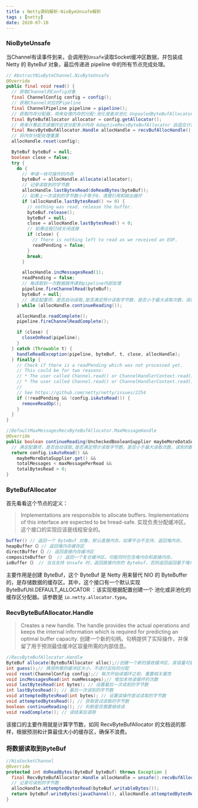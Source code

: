 ```yaml
---
title : Netty源码解析-NioByeUnsafe解析
tags : [netty]
date: 2020-07-10
---
```



### NioByteUnsafe

当Channel有读事件到来，会调用到``Unsafe``读取Socket缓冲区数据，并包装成 Netty 的 ByteBuf 对象，最后传递进 pipeline 中的所有节点完成处理。

```java
// AbstractNioByteChannel.NioByteUnsafe
@Override
public final void read() {
  // 获取Channel的Config对象
  final ChannelConfig config = config();
  // 获取Channel对应的Pipeline
  final ChannelPipeline pipeline = pipeline();
  // 获取内存分配器，用来处理内存的分配:池化或者非池化 UnpooledByteBufAllocator
  final ByteBufAllocator allocator = config.getAllocator();
  // 用来计算此次读循环应该分配多少内存 AdaptiveRecvByteBufAllocator 自适应计算缓冲分配
  final RecvByteBufAllocator.Handle allocHandle = recvBufAllocHandle();
  // 将内存分配处理重置
  allocHandle.reset(config);

  ByteBuf byteBuf = null;
  boolean close = false;
  try {
    do {
      // 申请一块可操作的内存
      byteBuf = allocHandle.allocate(allocator);
      // 记录读取到的字节数
      allocHandle.lastBytesRead(doReadBytes(byteBuf));
      // 如果上一次读到的字节数小于等于0，清理引用和跳出循环
      if (allocHandle.lastBytesRead() <= 0) {
        // nothing was read. release the buffer.
        byteBuf.release();
        byteBuf = null;
        close = allocHandle.lastBytesRead() < 0;
        // 如果远程已经关闭连接
        if (close) {
          // There is nothing left to read as we received an EOF.
          readPending = false;
        }
        break;
      }

      allocHandle.incMessagesRead(1);
      readPending = false;
      // 每读取到一次数据就传递到pipeline内部处理
      pipeline.fireChannelRead(byteBuf);
      byteBuf = null;
      // 满足配置项，是否自动读取,是否满足预计读取字节数，是否小于最大读取次数，读到的数据是否大于0
    } while (allocHandle.continueReading());

    allocHandle.readComplete();
    pipeline.fireChannelReadComplete();

    if (close) {
      closeOnRead(pipeline);
    }
  } catch (Throwable t) {
    handleReadException(pipeline, byteBuf, t, close, allocHandle);
  } finally {
    // Check if there is a readPending which was not processed yet.
    // This could be for two reasons:
    // * The user called Channel.read() or ChannelHandlerContext.read() in channelRead(...) method
    // * The user called Channel.read() or ChannelHandlerContext.read() in channelReadComplete(...) method
    //
    // See https://github.com/netty/netty/issues/2254
    if (!readPending && !config.isAutoRead()) {
      removeReadOp();
    }
  }
}

//DefaultMaxMessagesRecvByteBufAllocator.MaxMessageHandle
@Override
public boolean continueReading(UncheckedBooleanSupplier maybeMoreDataSupplier) {
  // 满足配置项，是否自动读取,是否满足预计读取字节数，是否小于最大读取次数，读到的数据是否大于0
  return config.isAutoRead() &&
    maybeMoreDataSupplier.get() &&
    totalMessages < maxMessagePerRead &&
    totalBytesRead > 0;
}
```

<!--more-->

### ByteBufAllocator

首先看看这个节点的定义：

> Implementations are responsible to allocate buffers. Implementations of this interface are expected to be hread-safe.
> 实现负责分配缓冲区。这个接口的实现应该是线程安全的。

```java
buffer() // 返回一个 ByteBuf 对象，默认直接内存。如果平台不支持，返回堆内存。
heapBuffer（）// 返回堆内存缓存区
directBuffer（）// 返回直接内存缓冲区
compositeBuffer（） // 返回一个复合缓冲区。可能同时包含堆内存和直接内存。
ioBuffer（） // 当当支持 Unsafe 时，返回直接内存的 Bytebuf，否则返回返回基于堆内存，当使用PreferHeapByteBufAllocator 时返回堆内存
```

主要作用是创建 ByteBuf，这个 ByteBuf 是 Netty 用来替代 NIO 的 ByteBuffer 的，是存储数据的缓存区。其中，这个接口有一个默认实现 ByteBufUtil.DEFAULT_ALLOCATOR ：该实现根据配置创建一个 池化或非池化的缓存区分配器。该参数是 `io.netty.allocator.type`。

### RecvByteBufAllocator.Handle

> Creates a new handle. The handle provides the actual operations and keeps the internal information which is required for predicting an optimal buffer capacity.
> 创建一个新的句柄。句柄提供了实际操作，并保留了用于预测最佳缓冲区容量所需的内部信息。

```java
//RecvByteBufAllocator.Handle
ByteBuf allocate(ByteBufAllocator alloc);//创建一个新的接收缓冲区，其容量可能大到足以读取所有入站数据和小到数据足够不浪费它的空间。
int guess();// 猜测所需的缓冲区大小，不进行实际的分配
void reset(ChannelConfig config);// 每次开始读循环之前，重置相关属性
void incMessagesRead(int numMessages);// 增加本地读循环的次数
void lastBytesRead(int bytes); // 设置最后一次读到的字节数
int lastBytesRead(); // 最后一次读到的字节数
void attemptedBytesRead(int bytes); // 设置读操作尝试读取的字节数
void attemptedBytesRead(); // 获取尝试读取的字节数
boolean continueReading(); // 判断是否需要继续读
void readComplete(); // 读结束后调用
```

该接口的主要作用就是计算字节数，如同 RecvByteBufAllocator 的文档说的那样，根据预测和计算最佳大小的缓存区，确保不浪费。

### 将数据读取到ByteBuf

```java
//NioSocketChannel
@Override
protected int doReadBytes(ByteBuf byteBuf) throws Exception {
  final RecvByteBufAllocator.Handle allocHandle = unsafe().recvBufAllocHandle();
  // 记录可读到的字节数
  allocHandle.attemptedBytesRead(byteBuf.writableBytes());
  return byteBuf.writeBytes(javaChannel(), allocHandle.attemptedBytesRead());
}
```

